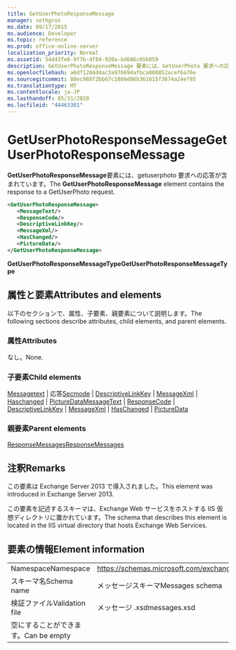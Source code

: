 ```yaml
---
title: GetUserPhotoResponseMessage
manager: sethgros
ms.date: 09/17/2015
ms.audience: Developer
ms.topic: reference
ms.prod: office-online-server
localization_priority: Normal
ms.assetid: 54d43fe6-9f7b-4f84-920a-bd686c65b059
description: GetUserPhotoResponseMessage 要素には、GetUserPhoto 要求への応答が含まれています。
ms.openlocfilehash: a6df1204d4ac3a976694afbca008852acef6a76e
ms.sourcegitcommit: 88ec988f2bb67c1866d06b361615f3674a24e795
ms.translationtype: MT
ms.contentlocale: ja-JP
ms.lasthandoff: 05/31/2020
ms.locfileid: "44463301"
---
```

# <a name="getuserphotoresponsemessage"></a><span data-ttu-id="b1c81-103">GetUserPhotoResponseMessage</span><span class="sxs-lookup"><span data-stu-id="b1c81-103">GetUserPhotoResponseMessage</span></span>

<span data-ttu-id="b1c81-104">**GetUserPhotoResponseMessage**要素には、getuserphoto 要求への応答が含まれています。</span><span class="sxs-lookup"><span data-stu-id="b1c81-104">The **GetUserPhotoResponseMessage** element contains the response to a GetUserPhoto request.</span></span> 
  
```XML
<GetUserPhotoResponseMessage>
   <MessageText/>
   <ResponseCode/>
   <DescriptiveLinkKey/>
   <MessageXml/>
   <HasChanged/>
   <PictureData/>
</GetUserPhotoResponseMessage>
```

 <span data-ttu-id="b1c81-105">**GetUserPhotoResponseMessageType**</span><span class="sxs-lookup"><span data-stu-id="b1c81-105">**GetUserPhotoResponseMessageType**</span></span>
## <a name="attributes-and-elements"></a><span data-ttu-id="b1c81-106">属性と要素</span><span class="sxs-lookup"><span data-stu-id="b1c81-106">Attributes and elements</span></span>

<span data-ttu-id="b1c81-107">以下のセクションで、属性、子要素、親要素について説明します。</span><span class="sxs-lookup"><span data-stu-id="b1c81-107">The following sections describe attributes, child elements, and parent elements.</span></span>
  
### <a name="attributes"></a><span data-ttu-id="b1c81-108">属性</span><span class="sxs-lookup"><span data-stu-id="b1c81-108">Attributes</span></span>

<span data-ttu-id="b1c81-109">なし。</span><span class="sxs-lookup"><span data-stu-id="b1c81-109">None.</span></span>
  
### <a name="child-elements"></a><span data-ttu-id="b1c81-110">子要素</span><span class="sxs-lookup"><span data-stu-id="b1c81-110">Child elements</span></span>

<span data-ttu-id="b1c81-111">[Messagetext](messagetext.md)  | 応答[Secmode](responsecode.md)  | [DescriptiveLinkKey](descriptivelinkkey.md)  | [MessageXml](messagexml.md)  | [Haschanged](haschanged.md)  | [PictureData](picturedata.md)</span><span class="sxs-lookup"><span data-stu-id="b1c81-111">[MessageText](messagetext.md) | [ResponseCode](responsecode.md) | [DescriptiveLinkKey](descriptivelinkkey.md) | [MessageXml](messagexml.md) | [HasChanged](haschanged.md) | [PictureData](picturedata.md)</span></span>
  
### <a name="parent-elements"></a><span data-ttu-id="b1c81-112">親要素</span><span class="sxs-lookup"><span data-stu-id="b1c81-112">Parent elements</span></span>

[<span data-ttu-id="b1c81-113">ResponseMessages</span><span class="sxs-lookup"><span data-stu-id="b1c81-113">ResponseMessages</span></span>](responsemessages.md)
  
## <a name="remarks"></a><span data-ttu-id="b1c81-114">注釈</span><span class="sxs-lookup"><span data-stu-id="b1c81-114">Remarks</span></span>

<span data-ttu-id="b1c81-115">この要素は Exchange Server 2013 で導入されました。</span><span class="sxs-lookup"><span data-stu-id="b1c81-115">This element was introduced in Exchange Server 2013.</span></span>
  
<span data-ttu-id="b1c81-116">この要素を記述するスキーマは、Exchange Web サービスをホストする IIS 仮想ディレクトリに置かれています。</span><span class="sxs-lookup"><span data-stu-id="b1c81-116">The schema that describes this element is located in the IIS virtual directory that hosts Exchange Web Services.</span></span>
  
## <a name="element-information"></a><span data-ttu-id="b1c81-117">要素の情報</span><span class="sxs-lookup"><span data-stu-id="b1c81-117">Element information</span></span>

|||
|:-----|:-----|
|<span data-ttu-id="b1c81-118">Namespace</span><span class="sxs-lookup"><span data-stu-id="b1c81-118">Namespace</span></span>  <br/> |https://schemas.microsoft.com/exchange/services/2006/messages  <br/> |
|<span data-ttu-id="b1c81-119">スキーマ名</span><span class="sxs-lookup"><span data-stu-id="b1c81-119">Schema name</span></span>  <br/> |<span data-ttu-id="b1c81-120">メッセージスキーマ</span><span class="sxs-lookup"><span data-stu-id="b1c81-120">Messages schema</span></span>  <br/> |
|<span data-ttu-id="b1c81-121">検証ファイル</span><span class="sxs-lookup"><span data-stu-id="b1c81-121">Validation file</span></span>  <br/> |<span data-ttu-id="b1c81-122">メッセージ .xsd</span><span class="sxs-lookup"><span data-stu-id="b1c81-122">messages.xsd</span></span>  <br/> |
|<span data-ttu-id="b1c81-123">空にすることができます。</span><span class="sxs-lookup"><span data-stu-id="b1c81-123">Can be empty</span></span>  <br/> ||
   

